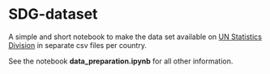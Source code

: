 # SDG-dataset

A simple and short notebook to make the data set available on [UN Statistics Division](https://unstats.un.org/sdgs/indicators/database/) in separate csv files per country.

See the notebook **data_preparation.ipynb** for all other information.
